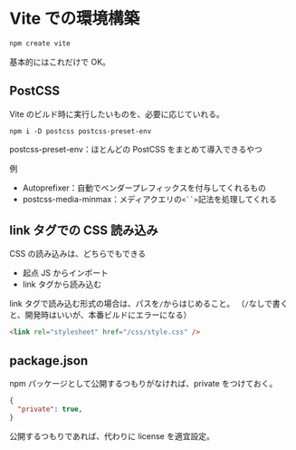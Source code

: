 # Vite での環境構築

```bash
npm create vite
```

基本的にはこれだけで OK。

## PostCSS
Vite のビルド時に実行したいものを、必要に応じていれる。
```
npm i -D postcss postcss-preset-env
```

postcss-preset-env：ほとんどの PostCSS をまとめて導入できるやつ

例
- Autoprefixer：自動でベンダープレフィックスを付与してくれるもの
- postcss-media-minmax：メディアクエリの`<``>`記法を処理してくれる

## link タグでの CSS 読み込み
CSS の読み込みは、どちらでもできる
- 起点 JS からインポート
- link タグから読み込む

link タグで読み込む形式の場合は、パスを`/`からはじめること。
（`/`なしで書くと、開発時はいいが、本番ビルドにエラーになる）
```html
<link rel="stylesheet" href="/css/style.css" />
```

## package.json
npm パッケージとして公開するつもりがなければ、private をつけておく。
```json
{
  "private": true,
}
```

公開するつもりであれば、代わりに license を適宜設定。

